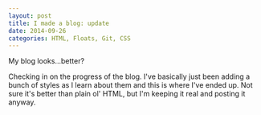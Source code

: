 ```yaml
---
layout: post
title: I made a blog: update
date: 2014-09-26
categories: HTML, Floats, Git, CSS
---
```


My blog looks...better?

Checking in on the progress of the blog. I've basically just been adding a bunch of styles as I learn about them and this is where I've ended up. Not sure it's better than plain ol' HTML, but I'm keeping it real and posting it anyway.
